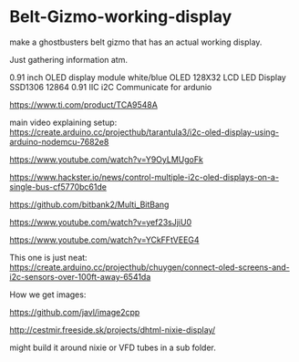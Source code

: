 # Belt-Gizmo-working-display
make a ghostbusters belt gizmo that has an actual working display. 

Just gathering information atm. 


0.91 inch OLED display module white/blue OLED 128X32 LCD LED Display SSD1306 12864 0.91 IIC i2C Communicate for ardunio

https://www.ti.com/product/TCA9548A

main video explaining setup:
https://create.arduino.cc/projecthub/tarantula3/i2c-oled-display-using-arduino-nodemcu-7682e8

https://www.youtube.com/watch?v=Y9OyLMUgoFk

https://www.hackster.io/news/control-multiple-i2c-oled-displays-on-a-single-bus-cf5770bc61de

https://github.com/bitbank2/Multi_BitBang

https://www.youtube.com/watch?v=yef23sJjiU0

https://www.youtube.com/watch?v=YCkFFtVEEG4

This one is just neat:
https://create.arduino.cc/projecthub/chuygen/connect-oled-screens-and-i2c-sensors-over-100ft-away-6541da

How we get images:

https://github.com/javl/image2cpp

http://cestmir.freeside.sk/projects/dhtml-nixie-display/

might build it around nixie or VFD tubes in a sub folder.
